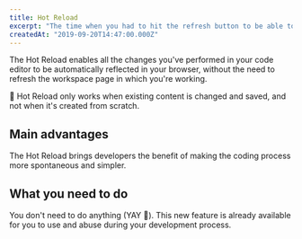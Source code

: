 ```yaml
---
title: Hot Reload
excerpt: "The time when you had to hit the refresh button to be able to see your code changes is long gone thanks to our Hot Reload."
createdAt: "2019-09-20T14:47:00.000Z"
---
```


The Hot Reload enables all the changes you've performed in your code editor to be automatically reflected in your browser, without the need to refresh the workspace page in which you're working.

:eyes: Hot Reload only works when existing content is changed and saved, and not when it's created from scratch. 

## Main advantages

The Hot Reload brings developers the benefit of making the coding process more spontaneous and simpler.

## What you need to do

You don't need to do anything (YAY :tada:). This new feature is already available for you to use and abuse during your development process.
